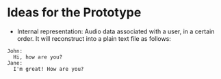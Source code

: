 # Ideas for the Prototype
 - Internal representation: Audio data associated with a user, in a certain order. It will reconstruct into a plain text file as follows:
```
John:
  Hi, how are you?
Jane:
  I'm great! How are you?
```
